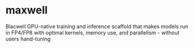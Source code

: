 # maxwell
Blacwell GPU-native training and inference scaffold that makes models run in FP4/FP8 with optimal kernels, memory use, and parallelism - without users hand-tuning 

